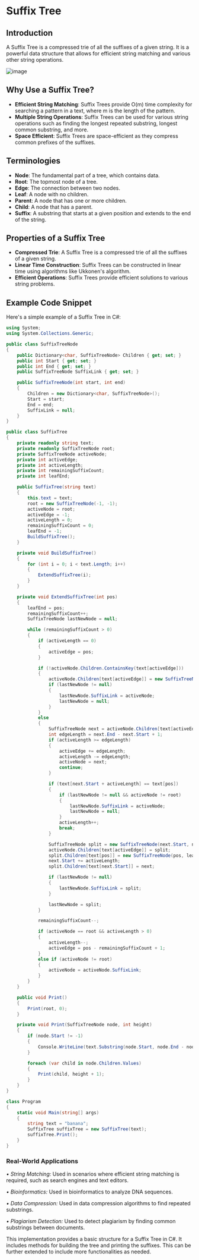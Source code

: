 # Suffix Tree

## Introduction
A Suffix Tree is a compressed trie of all the suffixes of a given string. It is a powerful data structure that allows for efficient string matching and various other string operations.


![image](https://github.com/user-attachments/assets/ba388422-61a5-4d28-bdcd-070c5305a9d6)


## Why Use a Suffix Tree?
- **Efficient String Matching**: Suffix Trees provide O(m) time complexity for searching a pattern in a text, where m is the length of the pattern.
- **Multiple String Operations**: Suffix Trees can be used for various string operations such as finding the longest repeated substring, longest common substring, and more.
- **Space Efficient**: Suffix Trees are space-efficient as they compress common prefixes of the suffixes.

## Terminologies
- **Node**: The fundamental part of a tree, which contains data.
- **Root**: The topmost node of a tree.
- **Edge**: The connection between two nodes.
- **Leaf**: A node with no children.
- **Parent**: A node that has one or more children.
- **Child**: A node that has a parent.
- **Suffix**: A substring that starts at a given position and extends to the end of the string.

## Properties of a Suffix Tree
- **Compressed Trie**: A Suffix Tree is a compressed trie of all the suffixes of a given string.
- **Linear Time Construction**: Suffix Trees can be constructed in linear time using algorithms like Ukkonen's algorithm.
- **Efficient Operations**: Suffix Trees provide efficient solutions to various string problems.

## Example Code Snippet
Here's a simple example of a Suffix Tree in C#:

```csharp
using System;
using System.Collections.Generic;

public class SuffixTreeNode
{
    public Dictionary<char, SuffixTreeNode> Children { get; set; }
    public int Start { get; set; }
    public int End { get; set; }
    public SuffixTreeNode SuffixLink { get; set; }

    public SuffixTreeNode(int start, int end)
    {
        Children = new Dictionary<char, SuffixTreeNode>();
        Start = start;
        End = end;
        SuffixLink = null;
    }
}

public class SuffixTree
{
    private readonly string text;
    private readonly SuffixTreeNode root;
    private SuffixTreeNode activeNode;
    private int activeEdge;
    private int activeLength;
    private int remainingSuffixCount;
    private int leafEnd;

    public SuffixTree(string text)
    {
        this.text = text;
        root = new SuffixTreeNode(-1, -1);
        activeNode = root;
        activeEdge = -1;
        activeLength = 0;
        remainingSuffixCount = 0;
        leafEnd = -1;
        BuildSuffixTree();
    }

    private void BuildSuffixTree()
    {
        for (int i = 0; i < text.Length; i++)
        {
            ExtendSuffixTree(i);
        }
    }

    private void ExtendSuffixTree(int pos)
    {
        leafEnd = pos;
        remainingSuffixCount++;
        SuffixTreeNode lastNewNode = null;

        while (remainingSuffixCount > 0)
        {
            if (activeLength == 0)
            {
                activeEdge = pos;
            }

            if (!activeNode.Children.ContainsKey(text[activeEdge]))
            {
                activeNode.Children[text[activeEdge]] = new SuffixTreeNode(pos, leafEnd);
                if (lastNewNode != null)
                {
                    lastNewNode.SuffixLink = activeNode;
                    lastNewNode = null;
                }
            }
            else
            {
                SuffixTreeNode next = activeNode.Children[text[activeEdge]];
                int edgeLength = next.End - next.Start + 1;
                if (activeLength >= edgeLength)
                {
                    activeEdge += edgeLength;
                    activeLength -= edgeLength;
                    activeNode = next;
                    continue;
                }

                if (text[next.Start + activeLength] == text[pos])
                {
                    if (lastNewNode != null && activeNode != root)
                    {
                        lastNewNode.SuffixLink = activeNode;
                        lastNewNode = null;
                    }
                    activeLength++;
                    break;
                }

                SuffixTreeNode split = new SuffixTreeNode(next.Start, next.Start + activeLength - 1);
                activeNode.Children[text[activeEdge]] = split;
                split.Children[text[pos]] = new SuffixTreeNode(pos, leafEnd);
                next.Start += activeLength;
                split.Children[text[next.Start]] = next;

                if (lastNewNode != null)
                {
                    lastNewNode.SuffixLink = split;
                }

                lastNewNode = split;
            }

            remainingSuffixCount--;

            if (activeNode == root && activeLength > 0)
            {
                activeLength--;
                activeEdge = pos - remainingSuffixCount + 1;
            }
            else if (activeNode != root)
            {
                activeNode = activeNode.SuffixLink;
            }
        }
    }

    public void Print()
    {
        Print(root, 0);
    }

    private void Print(SuffixTreeNode node, int height)
    {
        if (node.Start != -1)
        {
            Console.WriteLine(text.Substring(node.Start, node.End - node.Start + 1));
        }

        foreach (var child in node.Children.Values)
        {
            Print(child, height + 1);
        }
    }
}

class Program
{
    static void Main(string[] args)
    {
        string text = "banana";
        SuffixTree suffixTree = new SuffixTree(text);
        suffixTree.Print();
    }
}
```


### Real-World Applications
*• String Matching:* Used in scenarios where efficient string matching is required, such as search engines and text editors.

*• Bioinformatics:* Used in bioinformatics to analyze DNA sequences.

*• Data Compression:* Used in data compression algorithms to find repeated substrings.

*• Plagiarism Detection:* Used to detect plagiarism by finding common substrings between documents.


This implementation provides a basic structure for a Suffix Tree in C#. 
It includes methods for building the tree and printing the suffixes. 
This can be further extended to include more functionalities as needed.
